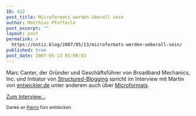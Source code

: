 ```yaml
---
ID: 422
post_title: Microformats werden überall sein
author: Matthias Pfefferle
post_excerpt: ""
layout: post
permalink: >
  https://notiz.blog/2007/05/13/microformats-werden-ueberall-sein/
published: true
post_date: 2007-05-13 01:00:03
---
```

Marc Canter, der Gründer und Geschäftsführer von Broadband Mechanics, Inc. und Initiator von <a href="http://structuredblogging.org/">Structured-Blogging</a> spricht im Interview mit Martin von <a href="http://entwickler.de/">entwickler.de</a> unter anderem auch über <a href="http://microformats.org">Microformats</a>.

<a href="http://entwickler.de/zonen/portale/psecom,id,99,news,33275,p,0.html">Zum Interview...</a>

<small>Danke an <a href="http://pierromarie.wordpress.com">Pierro</a> fürs entdecken.</small>